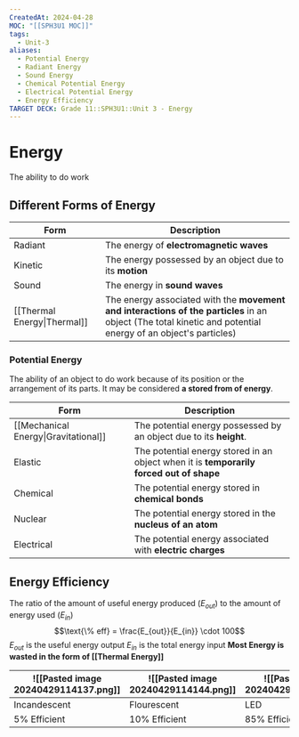 ```yaml
---
CreatedAt: 2024-04-28
MOC: "[[SPH3U1 MOC]]"
tags:
  - Unit-3
aliases:
  - Potential Energy
  - Radiant Energy
  - Sound Energy
  - Chemical Potential Energy
  - Electrical Potential Energy
  - Energy Efficiency
TARGET DECK: Grade 11::SPH3U1::Unit 3 - Energy
---
```


# Energy
The ability to do work
<!--ID: 1715686825827-->


## Different Forms of Energy
<!--ID: 1715686690940-->


| Form                        | Description                                                                                                                                                  |
| --------------------------- | ------------------------------------------------------------------------------------------------------------------------------------------------------------ |
| Radiant                     | The energy of **electromagnetic waves**                                                                                                                      |
| Kinetic                     | The energy possessed by an object due to its **motion**                                                                                                      |
| Sound                       | The energy in **sound waves**                                                                                                                                |
| [[Thermal Energy\|Thermal]] | The energy associated with the **movement and interactions of the particles** in an object (The total kinetic and potential energy of an object's particles) |

### Potential Energy
The ability of an object to do work because of its position or the arrangement of its parts. It may be considered **a stored from of energy**.
<!--ID: 1715686690943-->


| Form                                 | Description                                                                             |
| ------------------------------------ | --------------------------------------------------------------------------------------- |
| [[Mechanical Energy\|Gravitational]] | The potential energy possessed by an object due to its **height**.                      |
| Elastic                              | The potential energy stored in an object when it is **temporarily forced out of shape** |
| Chemical                             | The potential energy stored in **chemical bonds**                                       |
| Nuclear                              | The potential energy stored in the **nucleus of an atom**                               |
| Electrical                           | The potential energy associated with **electric charges**                               |

## Energy Efficiency
The ratio of the amount of useful energy produced ($E_{out}$) to the amount of energy used ($E_{in}$)
$$\text{\% eff} = \frac{E_{out}}{E_{in}} \cdot 100$$
$E_{out}$ is the useful energy output
$E_{in}$ is the total energy input
**Most Energy is wasted in the form of [[Thermal Energy]]**
<!--ID: 1715096173040-->


| ![[Pasted image 20240429114137.png]] | ![[Pasted image 20240429114144.png]] | ![[Pasted image 20240429114157.png]] |
| ------------------------------------ | ------------------------------------ | ------------------------------------ |
| Incandescent                         | Flourescent                          | LED                                  |
| 5% Efficient                         | 10% Efficient                        | 85% Efficient                        |
